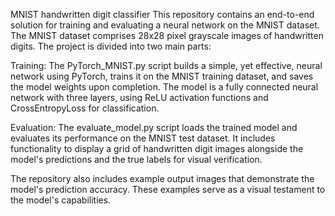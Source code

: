 MNIST handwritten digit classifier
This repository contains an end-to-end solution for training and evaluating a neural network on the MNIST dataset. The MNIST dataset comprises 28x28 pixel grayscale images of handwritten digits. The project is divided into two main parts:

Training: The PyTorch_MNIST.py script builds a simple, yet effective, neural network using PyTorch, trains it on the MNIST training dataset, and saves the model weights upon completion. The model is a fully connected neural network with three layers, using ReLU activation functions and CrossEntropyLoss for classification.

Evaluation: The evaluate_model.py script loads the trained model and evaluates its performance on the MNIST test dataset. It includes functionality to display a grid of handwritten digit images alongside the model's predictions and the true labels for visual verification.

The repository also includes example output images that demonstrate the model's prediction accuracy. These examples serve as a visual testament to the model's capabilities.
